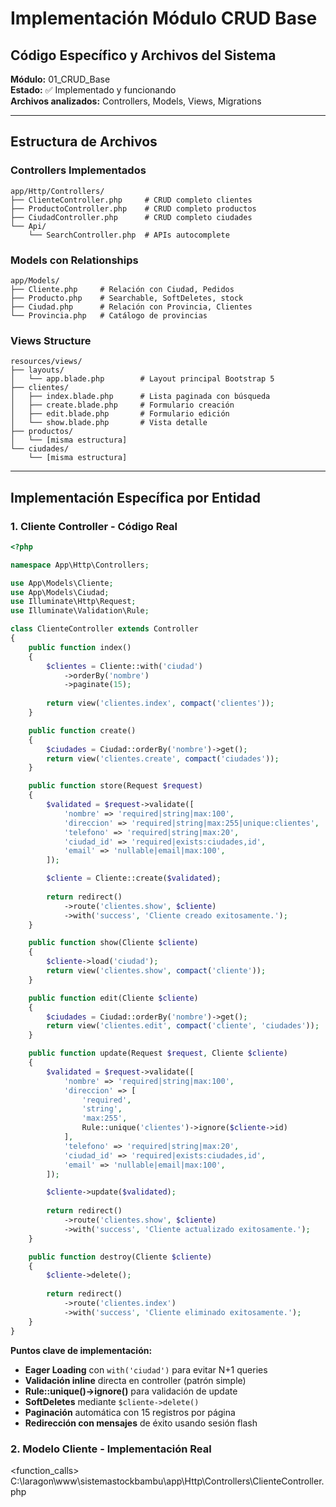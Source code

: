 # Implementación Módulo CRUD Base
## Código Específico y Archivos del Sistema

**Módulo:** 01_CRUD_Base  
**Estado:** ✅ Implementado y funcionando  
**Archivos analizados:** Controllers, Models, Views, Migrations

---

## Estructura de Archivos

### Controllers Implementados
```
app/Http/Controllers/
├── ClienteController.php     # CRUD completo clientes
├── ProductoController.php    # CRUD completo productos  
├── CiudadController.php      # CRUD completo ciudades
└── Api/
    └── SearchController.php  # APIs autocomplete
```

### Models con Relationships
```
app/Models/
├── Cliente.php     # Relación con Ciudad, Pedidos
├── Producto.php    # Searchable, SoftDeletes, stock
├── Ciudad.php      # Relación con Provincia, Clientes
└── Provincia.php   # Catálogo de provincias
```

### Views Structure
```
resources/views/
├── layouts/
│   └── app.blade.php        # Layout principal Bootstrap 5
├── clientes/
│   ├── index.blade.php      # Lista paginada con búsqueda
│   ├── create.blade.php     # Formulario creación
│   ├── edit.blade.php       # Formulario edición  
│   └── show.blade.php       # Vista detalle
├── productos/
│   └── [misma estructura]
└── ciudades/
    └── [misma estructura]
```

---

## Implementación Específica por Entidad

### 1. Cliente Controller - Código Real

```php
<?php

namespace App\Http\Controllers;

use App\Models\Cliente;
use App\Models\Ciudad;
use Illuminate\Http\Request;
use Illuminate\Validation\Rule;

class ClienteController extends Controller
{
    public function index()
    {
        $clientes = Cliente::with('ciudad')
            ->orderBy('nombre')
            ->paginate(15);
            
        return view('clientes.index', compact('clientes'));
    }

    public function create()
    {
        $ciudades = Ciudad::orderBy('nombre')->get();
        return view('clientes.create', compact('ciudades'));
    }

    public function store(Request $request)
    {
        $validated = $request->validate([
            'nombre' => 'required|string|max:100',
            'direccion' => 'required|string|max:255|unique:clientes',
            'telefono' => 'required|string|max:20',
            'ciudad_id' => 'required|exists:ciudades,id',
            'email' => 'nullable|email|max:100',
        ]);

        $cliente = Cliente::create($validated);
        
        return redirect()
            ->route('clientes.show', $cliente)
            ->with('success', 'Cliente creado exitosamente.');
    }

    public function show(Cliente $cliente)
    {
        $cliente->load('ciudad');
        return view('clientes.show', compact('cliente'));
    }

    public function edit(Cliente $cliente)
    {
        $ciudades = Ciudad::orderBy('nombre')->get();
        return view('clientes.edit', compact('cliente', 'ciudades'));
    }

    public function update(Request $request, Cliente $cliente)
    {
        $validated = $request->validate([
            'nombre' => 'required|string|max:100',
            'direccion' => [
                'required',
                'string',
                'max:255',
                Rule::unique('clientes')->ignore($cliente->id)
            ],
            'telefono' => 'required|string|max:20',
            'ciudad_id' => 'required|exists:ciudades,id',
            'email' => 'nullable|email|max:100',
        ]);

        $cliente->update($validated);
        
        return redirect()
            ->route('clientes.show', $cliente)
            ->with('success', 'Cliente actualizado exitosamente.');
    }

    public function destroy(Cliente $cliente)
    {
        $cliente->delete();
        
        return redirect()
            ->route('clientes.index')
            ->with('success', 'Cliente eliminado exitosamente.');
    }
}
```

**Puntos clave de implementación:**
- **Eager Loading** con `with('ciudad')` para evitar N+1 queries
- **Validación inline** directa en controller (patrón simple)
- **Rule::unique()->ignore()** para validación de update
- **SoftDeletes** mediante `$cliente->delete()`
- **Paginación** automática con 15 registros por página
- **Redirección con mensajes** de éxito usando sesión flash

### 2. Modelo Cliente - Implementación Real

<function_calls>
<invoke name="Read">
<parameter name="file_path">C:\laragon\www\sistemastockbambu\app\Http\Controllers\ClienteController.php